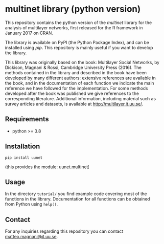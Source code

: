 # multinet library (python version)

This repository contains the python version of the _multinet_ library for the analysis of multilayer networks, first released for the R framework in January 2017 on CRAN.

The library is available on PyPI (the Python Package Index), and can be installed using _pip_. This repository is mainly useful if you want to develop the library.

This library was originally based on the book: Multilayer Social Networks, by Dickison, Magnani & Rossi, Cambridge University Press (2016). The methods contained in the library and described in the book have been developed by many different authors: extensive references are available in the book, and in the documentation of each function we indicate the main reference we have followed for the implementation. For some methods developed after the book was published we give references to the corresponding literature. Additional information, including material such as survey articles and datasets, is available at http://multilayer.it.uu.se/.

## Requirements

* python >= 3.8

## Installation

    pip install uunet

(this provides the module: uunet.multinet)

## Usage

In the directory `tutorial/` you find example code covering most of the functions in the library. Documentation
for all functions can be obtained from Python using `help()`.

## Contact

For any inquiries regarding this repository you can contact <matteo.magnani@it.uu.se>.
